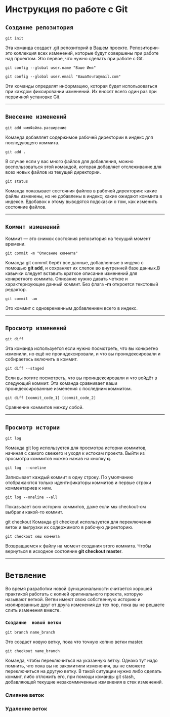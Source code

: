 
# Инструкция по работе с Git

## `Создание репозитория`

    git init 
Эта команда создаст .git репозиторий в Вашем проекте. Репозитории- это коллекция всех изменений, которые будут совершены при работе над проектом. Это первое, что нужно сделать при работе с Git.

    git config --global user.name "Ваше Имя"

    git config --global user.email "ВашаПочта@mail.com"

Эти команды определят информацию, которая будет использоваться при каждом фиксировании изменений. Их вносят всего один раз при первичной установке Git.
___

## `Внесение изменений`


    git add имяФайла.расширение
     
 Команда добавляет содержимое рабочей директории в индекс для последующего коммита.

    git add .
В случае если у вас много файлов для добавления, можно воспользоваться этой командой, которая добавляет отслеживание для всех новых файлов из текущей директории.    

    git status

Команда показывает состояния файлов в рабочей директории: какие файлы изменены, но не добавлены в индекс; какие ожидают коммита в индексе. Вдобавок к этому выводятся подсказки о том, как изменить состояние файлов.
___   

## `Коммит изменений`

Коммит — это снимок состояния репозитория  на текущий момент времени.

    git commit -m "Описание коммита"

Команда git commit берёт все данные, добавленные в индекс с помощью **git add**, и сохраняет их слепок во внутренней базе данных.В кавычки следует вставить краткое описание изменений для конкретного коммита. Описание нужно давать четкое и характеризующее данный коммит. Без флага **-m** откроется текстовый редактор.

    git commit -am
Это коммит с одновременным добавлением всего в индекс. 
___ 
    
## `Просмотр изменений`

    git diff
Эта команда используется если нужно посмотреть, что вы конкретно изменили, но ещё не проиндексировали, и что вы проиндексировали и собираетесь включить в коммит. 

    git diff --staged
Если вы хотите посмотреть, что вы проиндексировали и что войдёт в следующий коммит. Эта команда сравнивает ваши проиндексированные изменения с последним коммитом.

    git diff [commit_code_1] [commit_code_2]
Сравнение коммитов между собой.
___

## `Просмотр истории`
    git log
Команда git log используется для просмотра истории коммитов, начиная с самого свежего и уходя к истокам проекта. Выйти из просмотра коммитов можно нажав на кнопку **q**.

    git log  --oneline
Записывает каждый коммит в одну строку. По умолчанию отображаются только идентификаторы коммитов и первые строки комментариев к ним.

    git log --oneline --all
Показывает всю историю коммитов, даже если мы checkout-oм выбрали какой-то коммит.


git checkout
Команда git checkout используется для переключения веток и выгрузки их содержимого в рабочую директорию.

    git checkout хеш коммита
Возвращаемся к файлу на момент создания этого коммита.
Чтобы вернуться в исходное состояние **git checkout master**.    
___

# `Ветвление`

Во время разработки новой функциональности считается хорошей практикой работать с копией оригинального проекта, которую называют веткой. Ветви имеют свою собственную историю и изолированные друг от друга изменения до тех пор, пока вы не решаете слить изменения вместе.

### `Cоздание  новой ветки`

    git branch name_branch

Это создаст новую ветку, пока что точную копию ветки master.

    git checkout name_branch

Команда, чтобы переключиться на указанную ветку. Однако тут надо помнить, что пока вы не закомитили изменения, вы не сможете переключиться на другую ветку. В такой ситуации нужно либо сделать коммит, либо отложить его, при помощи команды git stash, добавляющей текущие незакоммиченные изменения в стек изменений.

### Слияние веток

### Удаление веток



